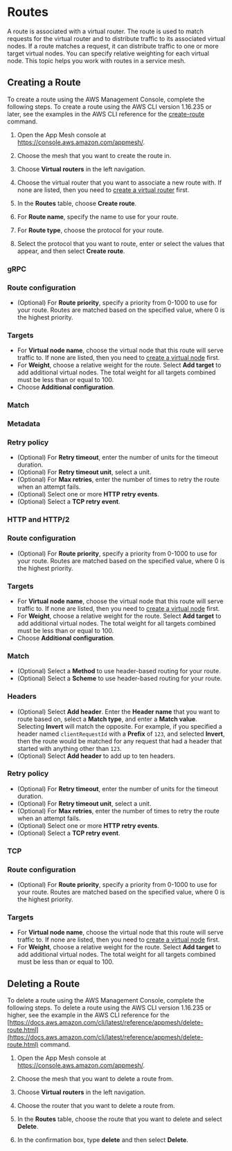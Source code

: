 # Routes<a name="routes"></a>

A route is associated with a virtual router\. The route is used to match requests for the virtual router and to distribute traffic to its associated virtual nodes\. If a route matches a request, it can distribute traffic to one or more target virtual nodes\. You can specify relative weighting for each virtual node\. This topic helps you work with routes in a service mesh\.

## Creating a Route<a name="create-route"></a>

To create a route using the AWS Management Console, complete the following steps\. To create a route using the AWS CLI version 1\.16\.235 or later, see the examples in the AWS CLI reference for the [create\-route](https://docs.aws.amazon.com/cli/latest/reference/appmesh/create-route.html) command\.

1. Open the App Mesh console at [https://console\.aws\.amazon\.com/appmesh/](https://console.aws.amazon.com/appmesh/)\.

1. Choose the mesh that you want to create the route in\.

1. Choose **Virtual routers** in the left navigation\.

1. Choose the virtual router that you want to associate a new route with\. If none are listed, then you need to [create a virtual router](https://docs.aws.amazon.com//app-mesh/latest/userguide/virtual_routers.html) first\.

1. In the **Routes** table, choose **Create route**\.

1. For **Route name**, specify the name to use for your route\.

1. For **Route type**, choose the protocol for your route\. 

1. Select the protocol that you want to route, enter or select the values that appear, and then select **Create route**\.

### gRPC<a name="grpc"></a>

### Route configuration
+ \(Optional\) For **Route priority**, specify a priority from 0\-1000 to use for your route\. Routes are matched based on the specified value, where 0 is the highest priority\.

### Targets
+ For **Virtual node name**, choose the virtual node that this route will serve traffic to\. If none are listed, then you need to [create a virtual node](https://docs.aws.amazon.com//app-mesh/latest/userguide/virtual_nodes.html) first\.
+ For **Weight**, choose a relative weight for the route\. Select **Add target** to add additional virtual nodes\. The total weight for all targets combined must be less than or equal to 100\.
+ Choose **Additional configuration**\.

### Match

### Metadata

### **Retry policy**
+ \(Optional\) For **Retry timeout**, enter the number of units for the timeout duration\.
+ \(Optional\) For **Retry timeout unit**, select a unit\.
+ \(Optional\) For **Max retries**, enter the number of times to retry the route when an attempt fails\.
+ \(Optional\) Select one or more **HTTP retry events**\.
+ \(Optional\) Select a **TCP retry event**\.

### HTTP and HTTP/2<a name="http-http2"></a>

### Route configuration
+ \(Optional\) For **Route priority**, specify a priority from 0\-1000 to use for your route\. Routes are matched based on the specified value, where 0 is the highest priority\.

### Targets
+ For **Virtual node name**, choose the virtual node that this route will serve traffic to\. If none are listed, then you need to [create a virtual node](https://docs.aws.amazon.com//app-mesh/latest/userguide/virtual_nodes.html) first\.
+ For **Weight**, choose a relative weight for the route\. Select **Add target** to add additional virtual nodes\. The total weight for all targets combined must be less than or equal to 100\.
+ Choose **Additional configuration**\.

### Match
+ \(Optional\) Select a **Method** to use header\-based routing for your route\. 
+ \(Optional\) Select a **Scheme** to use header\-based routing for your route\. 

### Headers
+ \(Optional\) Select **Add header**\. Enter the **Header name** that you want to route based on, select a **Match type**, and enter a **Match value**\. Selecting **Invert** will match the opposite\. For example, if you specified a header named `clientRequestId` with a **Prefix** of `123`, and selected **Invert**, then the route would be matched for any request that had a header that started with anything other than `123`\.
+ \(Optional\) Select **Add header** to add up to ten headers\. 

### **Retry policy**
+ \(Optional\) For **Retry timeout**, enter the number of units for the timeout duration\.
+ \(Optional\) For **Retry timeout unit**, select a unit\.
+ \(Optional\) For **Max retries**, enter the number of times to retry the route when an attempt fails\.
+ \(Optional\) Select one or more **HTTP retry events**\.
+ \(Optional\) Select a **TCP retry event**\.

### TCP<a name="tcp"></a>

### Route configuration
+ \(Optional\) For **Route priority**, specify a priority from 0\-1000 to use for your route\. Routes are matched based on the specified value, where 0 is the highest priority\.

### Targets
+ For **Virtual node name**, choose the virtual node that this route will serve traffic to\. If none are listed, then you need to [create a virtual node](https://docs.aws.amazon.com//app-mesh/latest/userguide/virtual_nodes.html) first\.
+ For **Weight**, choose a relative weight for the route\. Select **Add target** to add additional virtual nodes\. The total weight for all targets combined must be less than or equal to 100\.

## Deleting a Route<a name="delete-route"></a>

To delete a route using the AWS Management Console, complete the following steps\. To delete a route using the AWS CLI version 1\.16\.235 or higher, see the example in the AWS CLI reference for the [https://docs.aws.amazon.com/cli/latest/reference/appmesh/delete-route.html](https://docs.aws.amazon.com/cli/latest/reference/appmesh/delete-route.html) command\.

1. Open the App Mesh console at [https://console\.aws\.amazon\.com/appmesh/](https://console.aws.amazon.com/appmesh/)\.

1. Choose the mesh that you want to delete a route from\.

1. Choose **Virtual routers** in the left navigation\.

1. Choose the router that you want to delete a route from\.

1. In the **Routes** table, choose the route that you want to delete and select **Delete**\.

1. In the confirmation box, type **delete** and then select **Delete**\.
